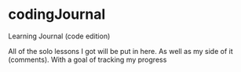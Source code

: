 # codingJournal
Learning Journal (code edition)


All of  the solo lessons I got will be put in here. As well as my side of it (comments). With a goal of tracking my progress
